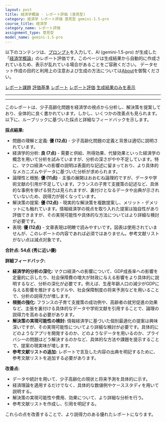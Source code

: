 ```yaml
---
layout: post
title: 経済学概論 - レポート評価 (意見型)
category: 経済学 レポート評価 意見型 gemini-1.5-pro
course_title: 経済学
category_name: レポート評価
assignment_type: 意見型
model_name: gemini-1.5-pro
---
```


以下のコンテンツは、[プロンプト](https://github.com/takedatoshiyuki/synthetic_assignments/tree/main/generated/経済学/gemini-1.5-pro/prompt_レポート評価-意見型.md)を入力して、AI (gemini-1.5-pro) が生成した「[経済学概論](/contents/経済学/)」のレポート評価です。このページは生成結果から自動的に作成されているため、表示が乱れている場合があることをご容赦ください。
データセット作成の目的と利用上の注意および生成の方法については[About](/About)を御覧ください。

[レポート課題](../レポート課題-意見型)
[評価基準](../評価基準-意見型)
[レポート](../レポート-意見型)
[レポート評価](../レポート評価-意見型)
[生成結果のみを表示](https://github.com/takedatoshiyuki/synthetic_assignments/tree/main/generated/経済学/gemini-1.5-pro/レポート評価-意見型.md)
  

***
***
  
このレポートは、少子高齢化問題を経済学の視点から分析し、解決策を提案しており、全体的に良く書かれています。しかし、いくつかの改善点も見られます。以下に、ルーブリックに基づいた採点と詳細なフィードバックを示します。

**採点結果:**

* 問題の理解と定義: **優 (12点)** - 少子高齢化問題の定義と背景は適切に説明されています。
* 経済学的分析: **良 (7点)** - 需要と供給、所得効果、代替効果といった経済学の概念を用いて分析を試みていますが、分析の深さがやや不足しています。特に、マクロ経済への影響の説明は表面的な記述に留まっており、より具体的なメカニズムやデータに基づいた分析が求められます。
* 論理性と根拠: **優 (11点)** - 主張の展開はおおむね論理的ですが、データや学術文献の引用が不足しています。フランスの子育て支援策の記述など、具体的な事例を挙げる努力は見られますが、裏付けとなるデータや出典が示されていないため、説得力が弱くなっています。
* 解決策の提案: **優 (12点)** - 現実的な解決策を複数提案し、メリット・デメリットにも触れています。情報経済学の視点を取り入れた提案は独自性があり評価できますが、その実現可能性や具体的な方法についてはより詳細な検討が必要です。
* 表現: **優 (12点)** - 文章表現は明瞭で読みやすいです。図表は使用されていませんが、このレポートの内容であれば必須ではありません。参考文献リストがない点は減点対象です。

**合計点: 54点 (秀に近い優)**

**詳細フィードバック:**

* **経済学的分析の深化:** マクロ経済への影響について、GDP成長率への影響を定量的に示したり、社会保障費の増大が財政に与える影響をより具体的に説明するなど、分析の深化が必要です。例えば、生産年齢人口の減少がGDPに与える影響を推計するモデルや、社会保障制度の将来予測などを用いることで、分析の説得力が増します。
* **根拠の強化:**  フランスの子育て支援策の成功例や、高齢者の就労促進の効果など、主張を裏付ける具体的なデータや学術文献を引用することで、論理の説得力を高める必要があります。
* **解決策の実現可能性の検討:** 情報経済学に基づいた個別最適化の提案は興味深いですが、その実現可能性についてより詳細な検討が必要です。具体的にどのようなアプリを開発するのか、どのようなデータを用いるのか、プライバシーの問題はどう解決するのかなど、具体的な方法や課題を提示することで、提案の現実味が増します。
* **参考文献リストの追加:**  レポートで言及した内容の出典を明記するために、参考文献リストを追加する必要があります。

**改善点:**

* データや統計を用いて、少子高齢化の現状と将来予測を具体的に示す。
* 経済理論を適用するだけでなく、具体的な数値例やケーススタディを用いて説明する。
* 解決策の実現可能性や費用、効果について、より詳細な分析を行う。
* 参考文献リストを作成し、引用を明記する。


これらの点を改善することで、より説得力のある優れたレポートになります。
